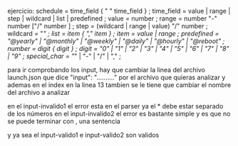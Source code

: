 ejercicio:
schedule   = time_field { " " time_field } ;
time_field = value | range | step | wildcard | list | predefined ; 
value = number ;
range      = number "-" number ["/" number ] ; 
step       = (wildcard | range | value) "/" number ;
wildcard   = "*" ;
list       = item { "," item } ;
item       = value | range ;
predefined = "@yearly" | "@monthly" | "@weekly" | "@daily" | "@hourly" | "@reboot" ;
number     = digit { digit } ;
digit      = "0" | "1" | "2" | "3" | "4" | "5" | "6" | "7" | "8" | "9" ;
special_char = "*" | "-" | "/" | "," ;


para ir comprobando los input, hay que cambiar la linea del archivo launch.json que dice "input": ".........." por el archivo que quieras analizar y ademas en el index en la linea 13 tambien se le tiene que cambiar el nombre del archivo a analizar

en el input-invalido1 el error esta en el parser ya el * debe estar separado de los números
en el input-invalido2 el error es bastante simple y es que no se puede terminar con , una sentencia

y ya sea el input-valido1 e input-valido2 son validos


